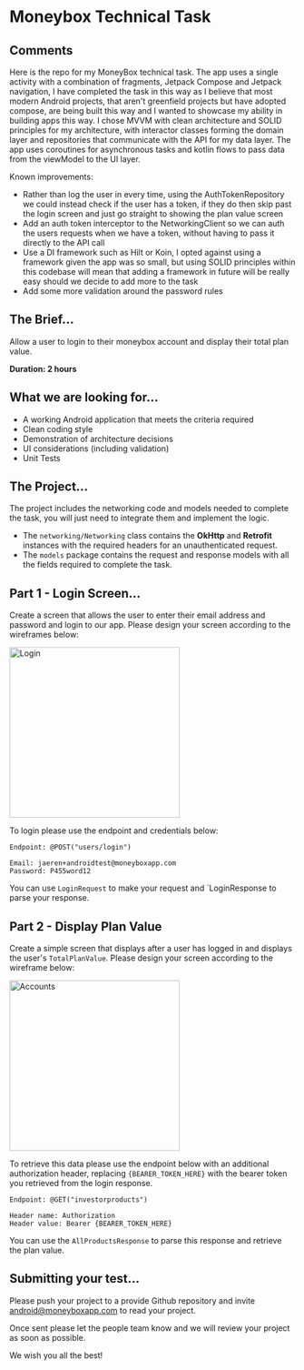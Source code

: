 # Moneybox Technical Task

## Comments
Here is the repo for my MoneyBox technical task. 
The app uses a single activity with a combination of fragments, Jetpack Compose and Jetpack navigation, I have completed the task in this way as I believe that most modern Android projects, that aren't greenfield projects but have adopted compose, are being built this way and I wanted to showcase my ability in building apps this way.
I chose MVVM with clean architecture and SOLID principles for my architecture, with interactor classes forming the domain layer and repositories that communicate with the API for my data layer.
The app uses coroutines for asynchronous tasks and kotlin flows to pass data from the viewModel to the UI layer.

Known improvements:
- Rather than log the user in every time, using the AuthTokenRepository we could instead check if the user has a token, if they do then skip past the login screen and just go straight to showing the plan value screen
- Add an auth token interceptor to the NetworkingClient so we can auth the users requests when we have a token, without having to pass it directly to the API call
- Use a DI framework such as Hilt or Koin, I opted against using a framework given the app was so small, but using SOLID principles within this codebase will mean that adding a framework in future will be really easy should we decide to add more to the task
- Add some more validation around the password rules 


## The Brief…
Allow a user to login to their moneybox account and display their total plan value.

**Duration: 2 hours**

## What we are looking for…
- A working Android application that meets the criteria required
- Clean coding style
- Demonstration of architecture decisions
- UI considerations (including validation)
- Unit Tests

## The Project…
The project includes the networking code and models needed to complete the task, you will just need to integrate them and implement the logic.

- The `networking/Networking` class contains the **OkHttp** and **Retrofit** instances with the required headers for an unauthenticated request.
- The `models` package contains the request and response models with all the fields required to complete the task.

## Part 1 - Login Screen…
Create a screen that allows the user to enter their email address and password and login to our app.  Please design your screen according to the wireframes below:

<img src="/images/login.png" alt="Login" width="300"/>

To login please use the endpoint and credentials below:
```
Endpoint: @POST("users/login")

Email: jaeren+androidtest@moneyboxapp.com
Password: P455word12
```
You can use `LoginRequest` to make your request and `LoginResponse to parse your response.

## Part 2 - Display Plan Value
Create a simple screen that displays after a user has logged in and displays the user's `TotalPlanValue`.  Please design your screen according to the wireframe below:

<img src="/images/accounts.png" alt="Accounts" width="300"/>

To retrieve this data please use the endpoint below with an additional authorization header, replacing `{BEARER_TOKEN_HERE}` with the bearer token you retrieved from the login response.

```
Endpoint: @GET("investorproducts")

Header name: Authorization
Header value: Bearer {BEARER_TOKEN_HERE}
```
You can use the `AllProductsResponse` to parse this response and retrieve the plan value.

## Submitting your test…
Please push your project to a provide Github repository and invite android@moneyboxapp.com to read your project.

Once sent please let the people team know and we will review your project as soon as possible.

We wish you all the best!
